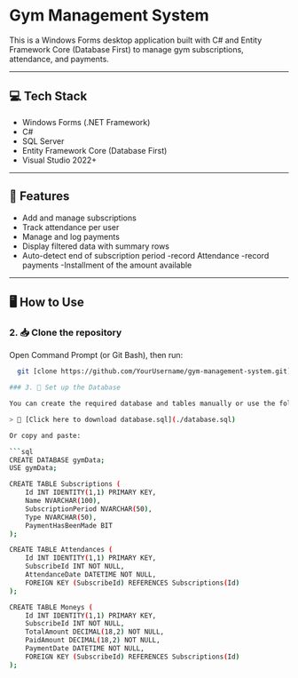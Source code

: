 # Gym Management System

This is a Windows Forms desktop application built with C# and Entity Framework Core (Database First) to manage gym subscriptions, attendance, and payments.

---

## 💻 Tech Stack

- Windows Forms (.NET Framework)
- C#
- SQL Server
- Entity Framework Core (Database First)
- Visual Studio 2022+

---

## 🚀 Features

- Add and manage subscriptions
- Track attendance per user
- Manage and log payments
- Display filtered data with summary rows
- Auto-detect end of subscription period
-record Attendance
-record payments
-Installment of the amount available
---

## 🖥️ How to Use



### 2. 📥 Clone the repository

Open Command Prompt (or Git Bash), then run:

```bash
  git [clone https://github.com/YourUsername/gym-management-system.git](https://github.com/Ahmedyjnj/gym-management-system.git)

### 3. 🧱 Set up the Database

You can create the required database and tables manually or use the following SQL script:

> 📄 [Click here to download database.sql](./database.sql)

Or copy and paste:

```sql
CREATE DATABASE gymData;
USE gymData;

CREATE TABLE Subscriptions (
    Id INT IDENTITY(1,1) PRIMARY KEY,
    Name NVARCHAR(100),
    SubscriptionPeriod NVARCHAR(50),
    Type NVARCHAR(50),
    PaymentHasBeenMade BIT
);

CREATE TABLE Attendances (
    Id INT IDENTITY(1,1) PRIMARY KEY,
    SubscribeId INT NOT NULL,
    AttendanceDate DATETIME NOT NULL,
    FOREIGN KEY (SubscribeId) REFERENCES Subscriptions(Id)
);

CREATE TABLE Moneys (
    Id INT IDENTITY(1,1) PRIMARY KEY,
    SubscribeId INT NOT NULL,
    TotalAmount DECIMAL(18,2) NOT NULL,
    PaidAmount DECIMAL(18,2) NOT NULL,
    PaymentDate DATETIME NOT NULL,
    FOREIGN KEY (SubscribeId) REFERENCES Subscriptions(Id)
);

